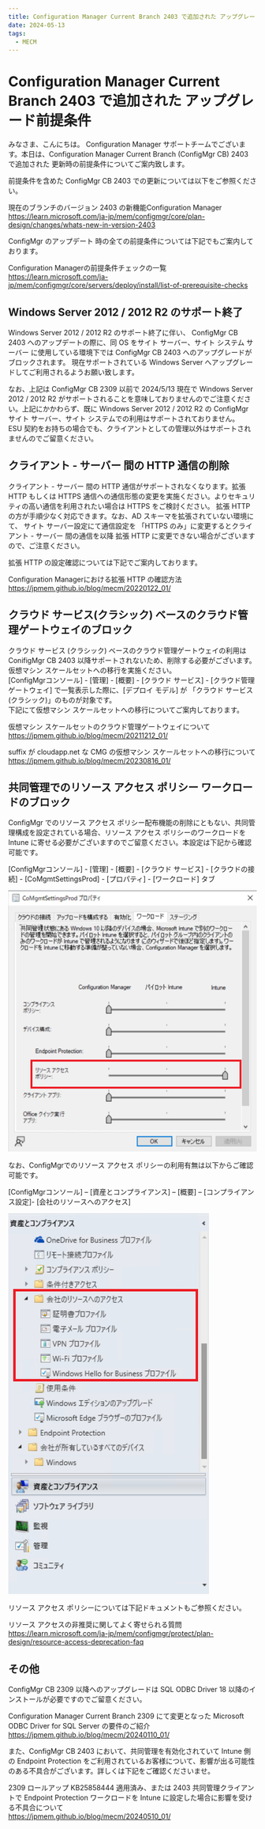 ```yaml
---
title: Configuration Manager Current Branch 2403 で追加された アップグレード前提条件
date: 2024-05-13
tags:
  - MECM  
---
```


# Configuration Manager Current Branch 2403 で追加された アップグレード前提条件

みなさま、こんにちは。 Configuration Manager サポートチームでございます。本日は、Configuration Manager Current Branch (ConfigMgr CB) 2403 で追加された 更新時の前提条件についてご案内致します。  
  
前提条件を含めた ConfigMgr CB 2403 での更新については以下をご参照ください。  
  
現在のブランチのバージョン 2403 の新機能Configuration Manager  
https://learn.microsoft.com/ja-jp/mem/configmgr/core/plan-design/changes/whats-new-in-version-2403  
  
ConfigMgr のアップデート 時の全ての前提条件については下記でもご案内しております。  
  
Configuration Managerの前提条件チェックの一覧  
https://learn.microsoft.com/ja-jp/mem/configmgr/core/servers/deploy/install/list-of-prerequisite-checks  
  


## Windows Server 2012 / 2012 R2 のサポート終了

Windows Server 2012 / 2012 R2 のサポート終了に伴い、 ConfigMgr CB 2403 へのアップデートの際に、同 OS をサイト サーバー、サイト システム サーバー に使用している環境下では ConfigMgr CB 2403 へのアップグレードがブロックされます。
現在サポートされている Windows Server へアップグレードしてご利用されるようお願い致します。

なお、上記は ConfigMgr CB 2309 以前で 2024/5/13 現在で Windows Server 2012 / 2012 R2 がサポートされることを意味しておりませんのでご注意ください。上記にかかわらず、既に Windows Server 2012 / 2012 R2 の ConfigMgr サイト サーバー、サイト システムでの利用はサポートされておりません。  
ESU 契約をお持ちの場合でも、クライアントとしての管理以外はサポートされませんのでご留意ください。

## クライアント - サーバー 間の HTTP 通信の削除

クライアント - サーバー 間の HTTP 通信がサポートされなくなります。拡張 HTTP もしくは HTTPS 通信への通信形態の変更を実施ください。よりセキュリティの高い通信を利用されたい場合は HTTPS をご検討ください。 拡張 HTTP の方が手順少なく対応できます。なお、AD スキーマを拡張されていない環境にて、
サイト サーバー設定にて通信設定を 「HTTPS のみ」に変更するとクライアント - サーバー 間の通信を以降 拡張 HTTP に変更できない場合がございますので、ご注意ください。  
  
拡張 HTTP の設定確認については下記でご案内しております。
  
Configuration Managerにおける拡張 HTTP の確認方法  
https://jpmem.github.io/blog/mecm/20220122_01/  

## クラウド サービス(クラシック) ベースのクラウド管理ゲートウェイのブロック

クラウド サービス (クラシック) ベースのクラウド管理ゲートウェイの利用は ConifigMgr CB 2403 以降サポートされないため、削除する必要がございます。仮想マシン スケールセットへの移行を実施ください。  
[ConfigMgrコンソール] - [管理] - [概要] - [クラウド サービス] - [クラウド管理ゲートウェイ] で一覧表示した際に、[デプロイ モデル] が 「クラウド サービス(クラシック)」のものが対象です。  
下記にて仮想マシン スケールセットへの移行についてご案内しております。  

仮想マシン スケールセットのクラウド管理ゲートウェイについて  
https://jpmem.github.io/blog/mecm/20211212_01/  
  

suffix が cloudapp.net な CMG の仮想マシン スケールセットへの移行について  
https://jpmem.github.io/blog/mecm/20230816_01/

## 共同管理でのリソース アクセス ポリシー ワークロードのブロック

ConfigMgr でのリソース アクセス ポリシー配布機能の削除にともない、共同管理構成を設定されている場合、リソース アクセス ポリシーのワークロードを Intune に寄せる必要がございますのでご留意ください。本設定は下記から確認可能です。  
  
[ConfigMgrコンソール] - [管理] - [概要] - [クラウド サービス] - [クラウドの接続] - [CoMgmtSettingsProd] - [プロパティ] - [ワークロード] タブ  

![](./20240513_01/20240513_01_02.png)  

なお、ConfigMgrでのリソース アクセス ポリシーの利用有無は以下からご確認可能です。  
  
[ConfigMgrコンソール] – [資産とコンプライアンス] – [概要] – [コンプライアンス設定]- [会社のリソースへのアクセス] 

   ![](./20240513_01/20240513_01_01.png)  
  
リソース アクセス ポリシーについては下記ドキュメントもご参照ください。  
  
リソース アクセスの非推奨に関してよく寄せられる質問  
https://learn.microsoft.com/ja-jp/mem/configmgr/protect/plan-design/resource-access-deprecation-faq  

## その他

ConfigMgr CB 2309 以降へのアップグレードは SQL ODBC Driver 18 以降のインストールが必要ですのでご留意ください。  
  
Configuration Manager Current Branch 2309 にて変更となった Microsoft ODBC Driver for SQL Server の要件のご紹介  
https://jpmem.github.io/blog/mecm/20240110_01/
  
また、ConfigMgr CB 2403 において、共同管理を有効化されていて Intune 側の Endpoint Protection をご利用されているお客様について、影響が出る可能性のある不具合がございます。詳しくは下記をご確認くださいませ。  
  
2309 ロールアップ KB25858444 適用済み、または 2403 共同管理クライアントで Endpoint Protection ワークロードを Intune に設定した場合に影響を受ける不具合について  
https://jpmem.github.io/blog/mecm/20240510_01/